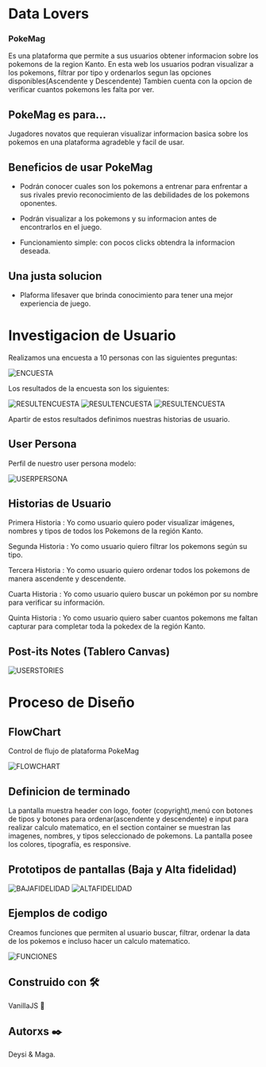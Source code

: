 # Data Lovers

### PokeMag 

Es una plataforma que permite a sus usuarios obtener informacion sobre los pokemons de la region Kanto. En esta web los usuarios podran visualizar a los pokemons, filtrar por tipo y ordenarlos segun las opciones disponibles(Ascendente y Descendente) Tambien cuenta con la opcion de verificar cuantos pokemons les falta por ver.

## PokeMag es para...

Jugadores novatos que requieran visualizar informacion basica sobre los pokemos en una plataforma agradeble y facil de usar. 

## Beneficios de usar PokeMag

+ Podrán conocer cuales son los pokemons a entrenar para enfrentar a sus rivales previo reconocimiento de las debilidades de los pokemons oponentes.

+ Podrán visualizar a los pokemons y su informacion antes de encontrarlos en el juego.

+ Funcionamiento simple: con pocos clicks obtendra la informacion deseada.

## Una justa solucion 

+ Plaforma lifesaver que brinda conocimiento para tener una mejor experiencia de juego.

# Investigacion de Usuario

Realizamos una encuesta a 10 personas con las siguientes preguntas:

![ENCUESTA](README/Encuesta.PNG)

Los resultados de la encuesta son los siguientes:

![RESULTENCUESTA](README/resultado1.PNG)
![RESULTENCUESTA](README/resultado2.PNG)
![RESULTENCUESTA](README/resultado3.PNG)

Apartir de estos resultados definimos nuestras historias de usuario.

## User Persona  

Perfil de nuestro user persona modelo: 

![USERPERSONA](README/UserPersona.PNG)

## Historias de Usuario

Primera Historia 
    : Yo como usuario quiero poder visualizar imágenes, nombres y tipos de todos los Pokemons de la región Kanto.

Segunda Historia 
    : Yo como usuario quiero filtrar los pokemons según su tipo.

Tercera Historia 
    : Yo como usuario quiero ordenar todos los pokemons de manera ascendente y descendente.

Cuarta Historia 
    : Yo como usuario quiero buscar un pokémon por su nombre para verificar su información. 

Quinta Historia 
    : Yo como usuario quiero saber cuantos pokemons me faltan capturar para completar toda la pokedex de la región Kanto.

## Post-its Notes (Tablero Canvas) 

![USERSTORIES](README/userstoriesCanvas.jpeg)

# Proceso de Diseño

## FlowChart

Control de flujo de plataforma PokeMag

![FLOWCHART](README/flowchart.jpeg)

## Definicion de terminado 

La pantalla muestra header con logo, footer (copyright),menú con botones de tipos y botones para ordenar(ascendente y descendente) e input para realizar calculo matematico, en el section container se muestran las imagenes, nombres, y tipos seleccionado de pokemons. La pantalla posee los colores, tipografía, es responsive. 

## Prototipos de pantallas (Baja y Alta fidelidad)

![BAJAFIDELIDAD](README/bf3userstories.jpeg)
![ALTAFIDELIDAD](README/Fullstories.PNG)

## Ejemplos de codigo 

Creamos funciones que permiten al usuario buscar, filtrar, ordenar la data de los pokemos e incluso hacer un calculo matematico.

![FUNCIONES](README/FX.gif)

## Construido con 🛠️

VanillaJS 🍦

## Autorxs ✒️

Deysi & Maga.

